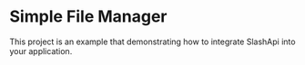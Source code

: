 # Simple File Manager

This project is an example that demonstrating how to integrate SlashApi into your application.
